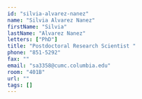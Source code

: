 ```yaml
---
id: "silvia-alvarez-nanez"
name: "Silvia Alvarez Nanez"
firstName: "Silvia"
lastName: "Alvarez Nanez"
letters: ["PhD"]
title: "Postdoctoral Research Scientist "
phone: "851-5292"
fax: ""
email: "sa3358@cumc.columbia.edu"
room: "401B"
url: ""
tags: []
---
```

